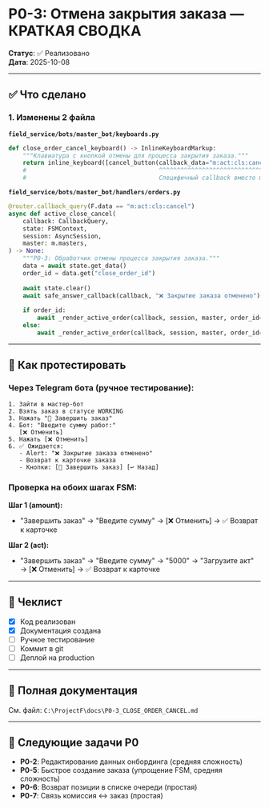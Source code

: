 # P0-3: Отмена закрытия заказа — КРАТКАЯ СВОДКА

**Статус**: ✅ Реализовано  
**Дата**: 2025-10-08

---

## ✅ Что сделано

### 1. Изменены 2 файла

**`field_service/bots/master_bot/keyboards.py`**
```python
def close_order_cancel_keyboard() -> InlineKeyboardMarkup:
    """Клавиатура с кнопкой отмены для процесса закрытия заказа."""
    return inline_keyboard([cancel_button(callback_data="m:act:cls:cancel")])
    #                                     ^^^^^^^^^^^^^^^^^^^^^^^^^^^^^^^ 
    #                                     Специфичный callback вместо m:cancel
```

**`field_service/bots/master_bot/handlers/orders.py`**
```python
@router.callback_query(F.data == "m:act:cls:cancel")
async def active_close_cancel(
    callback: CallbackQuery,
    state: FSMContext,
    session: AsyncSession,
    master: m.masters,
) -> None:
    """P0-3: Обработчик отмены процесса закрытия заказа."""
    data = await state.get_data()
    order_id = data.get("close_order_id")
    
    await state.clear()
    await safe_answer_callback(callback, "❌ Закрытие заказа отменено")
    
    if order_id:
        await _render_active_order(callback, session, master, order_id=int(order_id))
    else:
        await _render_active_order(callback, session, master, order_id=None)
```

---

## 🧪 Как протестировать

### Через Telegram бота (ручное тестирование):

```
1. Зайти в мастер-бот
2. Взять заказ в статусе WORKING
3. Нажать "🏁 Завершить заказ"
4. Бот: "Введите сумму работ:"
   [❌ Отменить]
5. Нажать [❌ Отменить]
6. ✅ Ожидается:
   - Alert: "❌ Закрытие заказа отменено"
   - Возврат к карточке заказа
   - Кнопки: [🏁 Завершить заказ] [↩️ Назад]
```

### Проверка на обоих шагах FSM:

**Шаг 1 (amount):**
- "Завершить заказ" → "Введите сумму" → [❌ Отменить] → ✅ Возврат к карточке

**Шаг 2 (act):**
- "Завершить заказ" → "Введите сумму" → "5000" → "Загрузите акт" → [❌ Отменить] → ✅ Возврат к карточке

---

## 📝 Чеклист

- [x] Код реализован
- [x] Документация создана
- [ ] Ручное тестирование
- [ ] Коммит в git
- [ ] Деплой на production

---

## 🔗 Полная документация

См. файл: `C:\ProjectF\docs\P0-3_CLOSE_ORDER_CANCEL.md`

---

## 🎯 Следующие задачи P0

- **P0-2**: Редактирование данных онбординга (средняя сложность)
- **P0-5**: Быстрое создание заказа (упрощение FSM, средняя сложность)
- **P0-6**: Возврат позиции в списке очереди (простая)
- **P0-7**: Связь комиссия ↔ заказ (простая)
